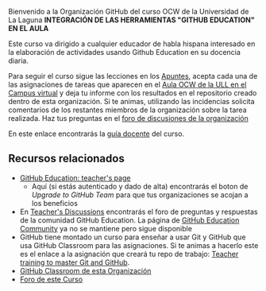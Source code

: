 Bienvenido a la Organización GitHub del curso OCW de la Universidad de La Laguna **INTEGRACIÓN DE LAS HERRAMIENTAS "GITHUB EDUCATION" EN EL AULA** 


Este curso va dirigido a cualquier educador de habla hispana interesado en la elaboración de actividades usando Github Education en su docencia diaria.

Para seguir el curso sigue las lecciones en los [Apuntes](https://ull-ocw-github-education.github.io/), acepta cada una de las asignaciones de tareas que aparecen en el [Aula OCW de la ULL en el Campus virtual](https://campusvirtual.ull.es/ocw/course/view.php?id=136) y deja tu informe con los resultados en el repositorio creado dentro de esta organización. Si te animas, utilizando las incidencias solicita comentarios de los restantes miembros de la organización sobre la tarea realizada.
Haz tus preguntas en el [foro de discusiones de la organización](https://github.com/orgs/ULL-OCW-GITHUB-EDUCATION/discussions)

En este enlace encontrarás la [guía docente](https://ull-ocw-github-education.github.io/assets/pdfs/anexo_2_guia_docente_rellena_v3.pdf) del curso.

## Recursos relacionados

* [GitHub Education: teacher's page](https://education.github.com/globalcampus/teacher) 
  - Aquí (si estás autenticado y dado de alta) encontrarás el boton de *Upgrade to GitHub Team* para que tus organizaciones se acojan a los beneficios 
* En [Teacher's Discussions](https://github.com/github-community/Global-Campus-Teachers/discussions) encontrarás el foro de preguntas y respuestas de la comunidad GitHub Education. La página de [GitHub Education Community](https://education.github.community/) ya no se mantiene pero sigue disponible
* GitHub tiene montado un curso para enseñar a usar Git y GitHub que usa GitHub Classroom para las asignaciones. Si te animas a hacerlo este es el enlace a la asignación que creará tu repo de trabajo: [Teacher training to master Git and GitHub](https://classroom.github.com/assignment-invitations/5fcbfd62a2c37aca3fe728a635964eaf).
* [GitHub Classroom de esta Organización](https://classroom.github.com/classrooms/109737506-ull-ocw-github-education)
* [Foro de este Curso](https://github.com/orgs/ULL-OCW-GITHUB-EDUCATION/discussions)
